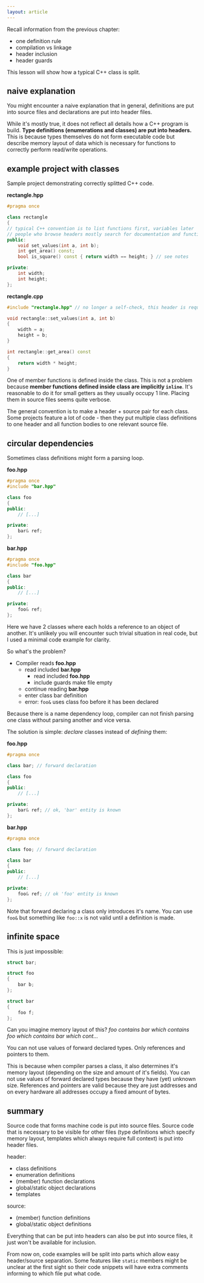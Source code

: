 ```yaml
---
layout: article
---
```


Recall information from the previous chapter:

- one definition rule
- compilation vs linkage
- header inclusion
- header guards

This lesson will show how a typical C++ class is split.

## naive explanation

You might encounter a naive explanation that in general, definitions are put into source files and declarations are put into header files.

While it's mostly true, it does not reflect all details how a C++ program is build. **Type definitions (enumerations and classes) are put into headers.** This is because types themselves do not form executable code but describe memory layout of data which is necessary for functions to correctly perform read/write operations.

## example project with classes

Sample project demonstrating correctly splitted C++ code.

**rectangle.hpp**

```c++
#pragma once

class rectangle
{
// typical C++ convention is to list functions first, variables later
// people who browse headers mostly search for documentation and function signatures
public:
    void set_values(int a, int b);
    int get_area() const;
    bool is_square() const { return width == height; } // see notes

private:
    int width;
    int height;
};
```

**rectangle.cpp**

```c++
#include "rectangle.hpp" // no longer a self-check, this header is required to use 'rectangle::'

void rectangle::set_values(int a, int b)
{
    width = a;
    height = b;
}

int rectangle::get_area() const
{
    return width * height;
}
```

One of member functions is defined inside the class. This is not a problem because **member functions defined inside class are implicitly `inline`**. It's reasonable to do it for small getters as they usually occupy 1 line. Placing them in source files seems quite verbose.

The general convention is to make a header + source pair for each class. Some projects feature a lot of code - then they put multiple class definitions to one header and all function bodies to one relevant source file.

## circular dependencies

Sometimes class definitions might form a parsing loop.

**foo.hpp**

```c++
#pragma once
#include "bar.hpp"

class foo
{
public:
    // [...]

private:
    bar& ref;
};
```

**bar.hpp**

```c++
#pragma once
#include "foo.hpp"

class bar
{
public:
    // [...]

private:
    foo& ref;
};
```

Here we have 2 classes where each holds a reference to an object of another. It's unlikely you will encounter such trivial situation in real code, but I used a minimal code example for clarity.

So what's the problem?

- Compiler reads **foo.hpp**
  - read included **bar.hpp**
    - read included **foo.hpp**
    - include guards make file empty
  - continue reading **bar.hpp**
  - enter class bar definition
  - error: `foo&` uses class foo before it has been declared

Because there is a name dependency loop, compiler can not finish parsing one class without parsing another and vice versa.

The solution is simple: *declare* classes instead of *defining* them:

**foo.hpp**

```c++
#pragma once

class bar; // forward declaration

class foo
{
public:
    // [...]

private:
    bar& ref; // ok, 'bar' entity is known
};
```

**bar.hpp**

```c++
#pragma once

class foo; // forward declaration

class bar
{
public:
    // [...]

private:
    foo& ref; // ok 'foo' entity is known
};
```

Note that forward declaring a class only introduces it's name. You can use `foo&` but something like `foo::x` is not valid until a definition is made.

## infinite space

This is just impossible:

```c++
struct bar;

struct foo
{
    bar b;
};

struct bar
{
    foo f;
};
```

Can you imagine memory layout of this? *foo contains bar which contains foo which contains bar which cont...*

<div class="note info">
You can not use values of forward declared types. Only references and pointers to them.
</div>

This is because when compiler parses a class, it also determines it's memory layout (depending on the size and amount of it's fields). You can not use values of forward declared types because they have (yet) unknown size. References and pointers are valid because they are just addresses and on every hardware all addresses occupy a fixed amount of bytes.

## summary

Source code that forms machine code is put into source files. Source code that is necessary to be visible for other files (type definitions which specify memory layout, templates which always require full context) is put into header files.

header:

- class definitions
- enumeration definitions
- (member) function declarations
- global/static object declarations
- templates

source:

- (member) function definitions
- global/static object definitions

Everything that can be put into headers can also be put into source files, it just won't be available for inclusion.

From now on, code examples will be split into parts which allow easy header/source separation. Some features like `static` members might be unclear at the first sight so their code snippets will have extra comments informing to which file put what code.
